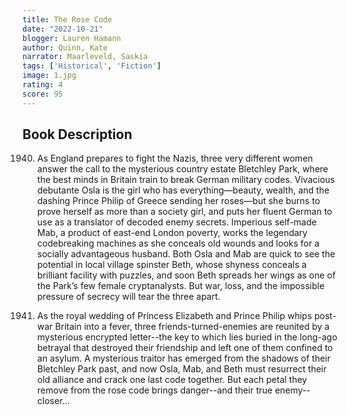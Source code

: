 ```yaml
---
title: The Rose Code
date: "2022-10-21"
blogger: Lauren Hamann
author: Quinn, Kate
narrator: Maarleveld, Saskia
tags: ['Historical', 'Fiction']
image: 1.jpg
rating: 4
score: 95
---
```



## Book Description


1940. As England prepares to fight the Nazis, three very different women answer the call to the mysterious country estate Bletchley Park, where the best minds in Britain train to break German military codes. Vivacious debutante Osla is the girl who has everything—beauty, wealth, and the dashing Prince Philip of Greece sending her roses—but she burns to prove herself as more than a society girl, and puts her fluent German to use as a translator of decoded enemy secrets. Imperious self-made Mab, a product of east-end London poverty, works the legendary codebreaking machines as she conceals old wounds and looks for a socially advantageous husband. Both Osla and Mab are quick to see the potential in local village spinster Beth, whose shyness conceals a brilliant facility with puzzles, and soon Beth spreads her wings as one of the Park’s few female cryptanalysts. But war, loss, and the impossible pressure of secrecy will tear the three apart.

1947. As the royal wedding of Princess Elizabeth and Prince Philip whips post-war Britain into a fever, three friends-turned-enemies are reunited by a mysterious encrypted letter--the key to which lies buried in the long-ago betrayal that destroyed their friendship and left one of them confined to an asylum. A mysterious traitor has emerged from the shadows of their Bletchley Park past, and now Osla, Mab, and Beth must resurrect their old alliance and crack one last code together. But each petal they remove from the rose code brings danger--and their true enemy--closer...